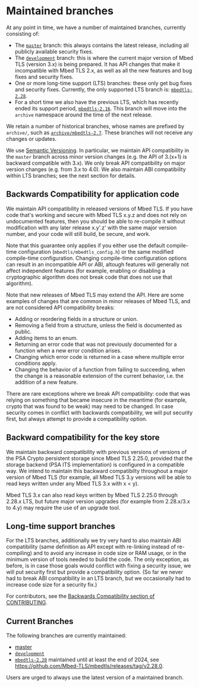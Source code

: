 # Maintained branches

At any point in time, we have a number of maintained branches, currently consisting of:

- The [`master`](https://github.com/Mbed-TLS/mbedtls/tree/master) branch:
  this always contains the latest release, including all publicly available
  security fixes.
- The [`development`](https://github.com/Mbed-TLS/mbedtls/tree/development) branch:
  this is where the current major version of Mbed TLS (version 3.x) is being
  prepared. It has API changes that make it incompatible with Mbed TLS 2.x,
  as well as all the new features and bug fixes and security fixes.
- One or more long-time support (LTS) branches: these only get bug fixes and
  security fixes. Currently, the only supported LTS branch is:
  [`mbedtls-2.28`](https://github.com/Mbed-TLS/mbedtls/tree/mbedtls-2.28).
- For a short time we also have the previous LTS, which has recently ended its
  support period,
  [`mbedtls-2.16`](https://github.com/Mbed-TLS/mbedtls/tree/mbedtls-2.16).
  This branch will move into the `archive` namespace around the time of
  the next release.

We retain a number of historical branches, whose names are prefixed by `archive/`,
such as [`archive/mbedtls-2.7`](https://github.com/Mbed-TLS/mbedtls/tree/archive/mbedtls-2.7).
These branches will not receive any changes or updates.

We use [Semantic Versioning](https://semver.org/). In particular, we maintain
API compatibility in the `master` branch across minor version changes (e.g.
the API of 3.(x+1) is backward compatible with 3.x). We only break API
compatibility on major version changes (e.g. from 3.x to 4.0). We also maintain
ABI compatibility within LTS branches; see the next section for details.

## Backwards Compatibility for application code

We maintain API compatibility in released versions of Mbed TLS. If you have
code that's working and secure with Mbed TLS x.y.z and does not rely on
undocumented features, then you should be able to re-compile it without
modification with any later release x.y'.z' with the same major version
number, and your code will still build, be secure, and work.

Note that this guarantee only applies if you either use the default
compile-time configuration (`mbedtls/mbedtls_config.h`) or the same modified
compile-time configuration. Changing compile-time configuration options can
result in an incompatible API or ABI, altough features will generally not
affect independent features (for example, enabling or disabling a
cryptographic algorithm does not break code that does not use that
algorithm).

Note that new releases of Mbed TLS may extend the API. Here are some
examples of changes that are common in minor releases of Mbed TLS, and are
not considered API compatibility breaks:

* Adding or reordering fields in a structure or union.
* Removing a field from a structure, unless the field is documented as public.
* Adding items to an enum.
* Returning an error code that was not previously documented for a function
  when a new error condition arises.
* Changing which error code is returned in a case where multiple error
  conditions apply.
* Changing the behavior of a function from failing to succeeding, when the
  change is a reasonable extension of the current behavior, i.e. the
  addition of a new feature.

There are rare exceptions where we break API compatibility: code that was
relying on something that became insecure in the meantime (for example,
crypto that was found to be weak) may need to be changed. In case security
comes in conflict with backwards compatibility, we will put security first,
but always attempt to provide a compatibility option.

## Backward compatibility for the key store

We maintain backward compatibility with previous versions of versions of the
PSA Crypto persistent storage since Mbed TLS 2.25.0, provided that the
storage backend (PSA ITS implementation) is configured in a compatible way.
We intend to maintain this backward compatibilty throughout a major version
of Mbed TLS (for example, all Mbed TLS 3.y versions will be able to read
keys written under any Mbed TLS 3.x with x < y).

Mbed TLS 3.x can also read keys written by Mbed TLS 2.25.0 through 2.28.x
LTS, but future major version upgrades (for example from 2.28.x/3.x to 4.y)
may require the use of an upgrade tool.

## Long-time support branches

For the LTS branches, additionally we try very hard to also maintain ABI
compatibility (same definition as API except with re-linking instead of
re-compiling) and to avoid any increase in code size or RAM usage, or in the
minimum version of tools needed to build the code. The only exception, as
before, is in case those goals would conflict with fixing a security issue, we
will put security first but provide a compatibility option. (So far we never
had to break ABI compatibility in an LTS branch, but we occasionally had to
increase code size for a security fix.)

For contributors, see the [Backwards Compatibility section of
CONTRIBUTING](CONTRIBUTING.md#backwards-compatibility).

## Current Branches

The following branches are currently maintained:

- [master](https://github.com/Mbed-TLS/mbedtls/tree/master)
- [`development`](https://github.com/Mbed-TLS/mbedtls/)
- [`mbedtls-2.28`](https://github.com/Mbed-TLS/mbedtls/tree/mbedtls-2.28)
 maintained until at least the end of 2024, see
  <https://github.com/Mbed-TLS/mbedtls/releases/tag/v2.28.0>.

Users are urged to always use the latest version of a maintained branch.
